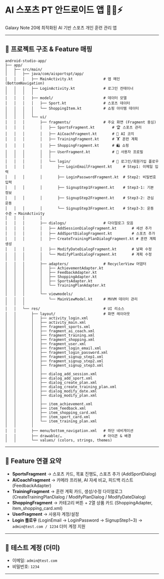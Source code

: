 # AI 스포츠 PT 안드로이드 앱 🏃‍♂️⚡

Galaxy Note 20에 최적화된 AI 기반 스포츠 개인 훈련 관리 앱

---

## 📂 프로젝트 구조 & Feature 매핑

```
android-studio-app/
├── app/
│   ├── src/main/
│   │   ├── java/com/aisportspt/app/
│   │   │   ├── MainActivity.kt              # 앱 메인 (BottomNavigation)
│   │   │   ├── LoginActivity.kt             # 로그인 컨테이너
│   │   │   │
│   │   │   ├── model/                       # 데이터 모델
│   │   │   │   ├── Sport.kt                 # 스포츠 데이터
│   │   │   │   └── ShoppingItem.kt          # 쇼핑 아이템 데이터
│   │   │   │
│   │   │   └── ui/
│   │   │       ├── fragments/               # 주요 화면 (Fragment 중심)
│   │   │       │   ├── SportsFragment.kt        # 🏆 스포츠 관리
│   │   │       │   ├── AiCoachFragment.kt       # 🤖 AI 코치
│   │   │       │   ├── TrainingFragment.kt      # 🏋️ 훈련 계획
│   │   │       │   ├── ShoppingFragment.kt      # 🛍 쇼핑
│   │   │       │   ├── UserFragment.kt          # 👤 사용자 프로필
│   │   │       │   │
│   │   │       │   └── login/                   # 🔑 로그인/회원가입 플로우
│   │   │       │       ├── LoginEmailFragment.kt     # Step1: 이메일 입력
│   │   │       │       ├── LoginPasswordFragment.kt  # Step2: 비밀번호 입력
│   │   │       │       ├── SignupStep1Fragment.kt    # Step3-1: 기본 정보
│   │   │       │       ├── SignupStep2Fragment.kt    # Step3-2: 관심 운동
│   │   │       │       └── SignupStep3Fragment.kt    # Step3-3: 운동 수준 → MainActivity
│   │   │       │
│   │   │       ├── dialogs/                 # 다이얼로그 모음
│   │   │       │   ├── AddSessionDialogFragment.kt       # 세션 추가
│   │   │       │   ├── AddSportDialogFragment.kt         # 스포츠 추가
│   │   │       │   ├── CreateTrainingPlanDialogFragment.kt # 훈련 계획 생성
│   │   │       │   ├── ModifyDateDialogFragment.kt       # 날짜 수정
│   │   │       │   └── ModifyPlanDialogFragment.kt       # 계획 수정
│   │   │       │
│   │   │       ├── adapters/                # RecyclerView 어댑터
│   │   │       │   ├── AchievementAdapter.kt
│   │   │       │   ├── FeedbackAdapter.kt
│   │   │       │   ├── ShoppingAdapter.kt
│   │   │       │   ├── SportsAdapter.kt
│   │   │       │   └── TrainingPlanAdapter.kt
│   │   │       │
│   │   │       └── viewmodels/
│   │   │           └── MainViewModel.kt     # MVVM 데이터 관리
│   │   │
│   │   └── res/                             # UI 리소스
│   │       ├── layout/                      # 화면 레이아웃
│   │       │   ├── activity_login.xml
│   │       │   ├── activity_main.xml
│   │       │   ├── fragment_sports.xml
│   │       │   ├── fragment_ai_coach.xml
│   │       │   ├── fragment_training.xml
│   │       │   ├── fragment_shopping.xml
│   │       │   ├── fragment_user.xml
│   │       │   ├── fragment_login_email.xml
│   │       │   ├── fragment_login_password.xml
│   │       │   ├── fragment_signup_step1.xml
│   │       │   ├── fragment_signup_step2.xml
│   │       │   ├── fragment_signup_step3.xml
│   │       │   │
│   │       │   ├── dialog_add_session.xml
│   │       │   ├── dialog_add_sport.xml
│   │       │   ├── dialog_create_plan.xml
│   │       │   ├── dialog_create_training_plan.xml
│   │       │   ├── dialog_modify_date.xml
│   │       │   ├── dialog_modify_plan.xml
│   │       │   │
│   │       │   ├── item_achievement.xml
│   │       │   ├── item_feedback.xml
│   │       │   ├── item_shopping_card.xml
│   │       │   ├── item_sport_card.xml
│   │       │   └── item_training_plan.xml
│   │       │
│   │       ├── menu/bottom_navigation.xml   # 하단 네비게이션
│   │       ├── drawable/…                   # 아이콘 & 배경
│   │       └── values/ (colors, strings, themes)
```

---

## 📌 Feature 연결 요약

* **SportsFragment** → 스포츠 카드, 목표 진행도, 스포츠 추가 (AddSportDialog)
* **AiCoachFragment** → 카메라 프리뷰, AI 자세 비교, 피드백 리스트 (FeedbackAdapter)
* **TrainingFragment** → 훈련 계획 카드, 생성/수정 다이얼로그 (CreateTrainingPlanDialog / ModifyPlanDialog / ModifyDateDialog)
* **ShoppingFragment** → 카테고리 버튼 + 2열 상품 카드 (ShoppingAdapter, item_shopping_card.xml)
* **UserFragment** → 사용자 계정/설정
* **Login 플로우** (LoginEmail → LoginPassword → SignupStep1~3) → `admin@test.com / 1234` 더미 계정 지원

---

## 🔑 테스트 계정 (더미)

* 이메일: `admin@test.com`
* 비밀번호: `1234`

---
